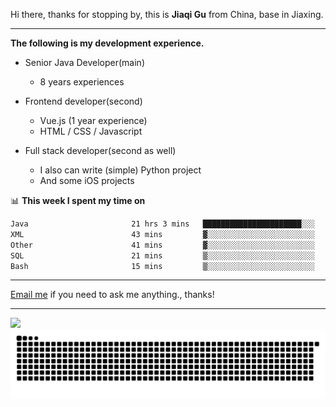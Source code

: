 Hi there, thanks for stopping by, this is **Jiaqi Gu** from China, base in Jiaxing.

---

**The following is my development experience.**

- Senior Java Developer(main)
  - 8 years experiences

- Frontend developer(second)
  - Vue.js (1 year experience)
  - HTML / CSS / Javascript
  
- Full stack developer(second as well)
  - I also can write (simple) Python project
  - And some iOS projects

📊 **This week I spent my time on**
<!--START_SECTION:waka-->

```txt
Java                       21 hrs 3 mins   ██████████████████████░░░   88.20 %
XML                        43 mins         ▓░░░░░░░░░░░░░░░░░░░░░░░░   03.05 %
Other                      41 mins         ▓░░░░░░░░░░░░░░░░░░░░░░░░   02.92 %
SQL                        21 mins         ▒░░░░░░░░░░░░░░░░░░░░░░░░   01.50 %
Bash                       15 mins         ▒░░░░░░░░░░░░░░░░░░░░░░░░   01.07 %
```

<!--END_SECTION:waka-->

---

[Email me](mailto:htk2klwgr@mozmail.com?subject=Hiring_from_GitHub) if you need to ask me anything., thanks!

---

![]( https://visitor-badge.glitch.me/badge?page_id=githubgujiaqi)
![]( https://github.com/droid-Q/droid-Q/raw/output/github-contribution-grid-snake.svg#gh-dark-mode-only)
